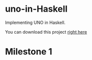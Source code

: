 # uno-in-Haskell
Implementing UNO in Haskell.

You can download this project [right here](https://github.com/SuzyWu2014/uno-in-Haskell)

# Milestone 1
